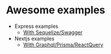 # Awesome examples
- Express examples
  - [With Sequelize/Swagger](examples/express-sequelize-example)
- Nextjs examples
  - [With Graphql/Prisma/ReactQuery](examples/nextjs-prisma-graphql-example)